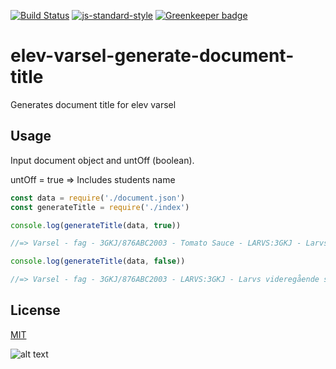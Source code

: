 [![Build Status](https://travis-ci.org/telemark/elev-varsel-generate-document-title.svg?branch=master)](https://travis-ci.org/telemark/elev-varsel-generate-document-title)
[![js-standard-style](https://img.shields.io/badge/code%20style-standard-brightgreen.svg?style=flat)](https://github.com/feross/standard)
[![Greenkeeper badge](https://badges.greenkeeper.io/telemark/elev-varsel-generate-document-title.svg)](https://greenkeeper.io/)

# elev-varsel-generate-document-title

Generates document title for elev varsel

## Usage

Input document object and untOff (boolean).

untOff = true => Includes students name

```JavaScript
const data = require('./document.json')
const generateTitle = require('./index')

console.log(generateTitle(data, true))

//=> Varsel - fag - 3GKJ/876ABC2003 - Tomato Sauce - LARVS:3GKJ - Larvs videregående skole - Standpunktkarakter - 2016/2017

console.log(generateTitle(data, false))

//=> Varsel - fag - 3GKJ/876ABC2003 - LARVS:3GKJ - Larvs videregående skole - Standpunktkarakter - 2016/2017

```

## License

[MIT](LICENSE)

![alt text](https://robots.kebabstudios.party/elev-varsel-generate-document-title.png "Robohash image of elev-varsel-generate-document-title")